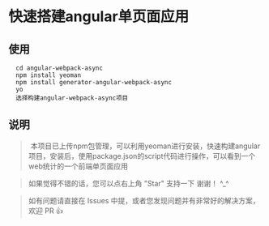 # 快速搭建angular单页面应用

## 使用
```
  cd angular-webpack-async
  npm install yeoman
  npm install generator-angular-webpack-async
  yo
  选择构建angular-webpack-async项目
```
## 说明

>  本项目已上传npm包管理，可以利用yeoman进行安装，快速构建angular项目，安装后，使用package.json的script代码进行操作，可以看到一个web统计的一个前端单页面应用

>  如果觉得不错的话，您可以点右上角 "Star" 支持一下 谢谢！ ^_^

>  如有问题请直接在 Issues 中提，或者您发现问题并有非常好的解决方案，欢迎 PR 👍
